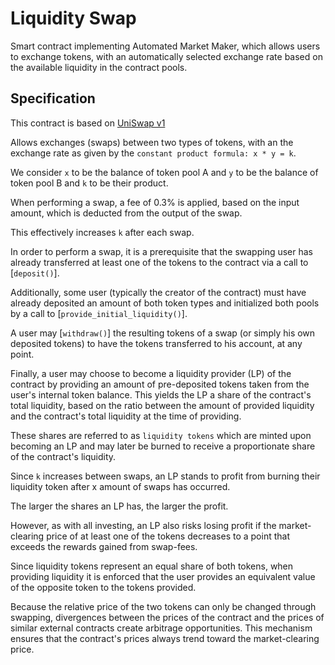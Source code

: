 # Liquidity Swap

Smart contract implementing Automated Market Maker, which allows users to exchange tokens, with an
automatically selected exchange rate based on the available liquidity in the
contract pools.

## Specification

This contract is based on [UniSwap v1](https://hackmd.io/@HaydenAdams/HJ9jLsfTz?type=view)

Allows exchanges (swaps) between two types of tokens, with an the exchange rate as given by the `constant product formula: x * y = k`.

We consider `x` to be the balance of token pool A and `y` to be the balance of token pool B and `k` to be their product.

When performing a swap, a fee of 0.3% is applied, based on the input amount, which is deducted from the output of the swap.

This effectively increases `k` after each swap.

In order to perform a swap, it is a prerequisite that the swapping user has already transferred
at least one of the tokens to the contract via a call to [`deposit()`].

Additionally, some user (typically the creator of the contract) must have already deposited an amount of both token types and initialized both pools by a call to [`provide_initial_liquidity()`].

A user may [`withdraw()`] the resulting tokens of a swap (or simply his own deposited tokens)
to have the tokens transferred to his account, at any point.

Finally, a user may choose to become a liquidity provider (LP) of the contract
by providing an amount of pre-deposited tokens taken from the user's internal token balance.
This yields the LP a share of the contract's total liquidity, based on the ratio between the amount of provided liquidity and the contract's total liquidity at the time of providing.

These shares are referred to as `liquidity tokens` which are minted upon becoming an LP and may later be burned to receive a proportionate share of the contract's liquidity.

Since `k` increases between swaps, an LP stands to profit from burning their liquidity token after x amount of swaps has occurred.

The larger the shares an LP has, the larger the profit.

However, as with all investing, an LP also risks losing profit if the market-clearing price of at least one of the tokens decreases to a point that exceeds the rewards gained from swap-fees.

Since liquidity tokens represent an equal share of both tokens, when providing liquidity it is enforced that the user provides an equivalent value of the opposite token to the tokens provided.

Because the relative price of the two tokens can only be changed through swapping,
divergences between the prices of the contract and the prices of similar external contracts create arbitrage opportunities.
This mechanism ensures that the contract's prices always trend toward the market-clearing price.
